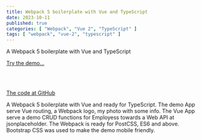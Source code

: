 ```yaml
---
title: Webpack 5 boilerplate with Vue and TypeScript
date: 2023-10-11
published: true
categories: [ "Webpack", "Vue 2", "TypeScript" ]
tags: [ "webpack", "vue-2", "typescript" ]
---
```



A Webpack 5 boilerplate with Vue and TypeScript

<a href="https://webpack5vuetypescript.persteenolsen.com/" target="_blank">Try the demo...</a>

<br /><br />

<a href="https://github.com/persteenolsen/webpack-5-vue-typescript-boilerplate" target="_blank">The code at GitHub</a>

A Webpack 5 boilerplate with Vue and ready for TypeScript. The demo App serve Vue routing, a Webpack logo, my photo with some info. The Vue App serve a demo CRUD functions for Employess towards a Web API at jsonplaceholder. The Webpack is ready for PostCSS, ES6 and above. Bootstrap CSS was used to make the demo mobile friendly.
